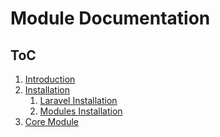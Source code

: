 # Module Documentation


## ToC

1. [Introduction](https://github.com/nWidart-Modules/Documentation/blob/master/Introduction/introduction.md)
1. [Installation](https://github.com/nWidart-Modules/Documentation/tree/master/Installation)
	1. [Laravel Installation](https://github.com/nWidart-Modules/Documentation/blob/master/Installation/laravel-installation.md)
	1. [Modules Installation](https://github.com/nWidart-Modules/Documentation/blob/master/Installation/modules-installation.md)
2. [Core Module]()